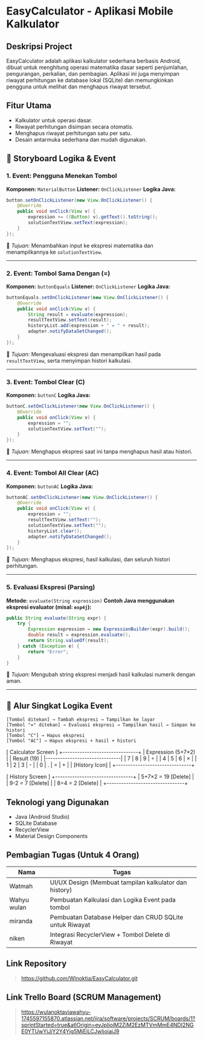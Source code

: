 
# EasyCalculator - Aplikasi Mobile Kalkulator

## Deskripsi Project
EasyCalculator adalah aplikasi kalkulator sederhana berbasis Android, dibuat untuk menghitung operasi matematika dasar seperti penjumlahan, pengurangan, perkalian, dan pembagian.
Aplikasi ini juga menyimpan riwayat perhitungan ke database lokal (SQLite) dan memungkinkan pengguna untuk melihat dan menghapus riwayat tersebut.

## Fitur Utama
- Kalkulator untuk operasi dasar.
- Riwayat perhitungan disimpan secara otomatis.
- Menghapus riwayat perhitungan satu per satu.
- Desain antarmuka sederhana dan mudah digunakan.


## 📖 Storyboard Logika & Event

### 1. **Event: Pengguna Menekan Tombol**

**Komponen:** `MaterialButton`
**Listener:** `OnClickListener`
**Logika Java:**

```java
button.setOnClickListener(new View.OnClickListener() {
    @Override
    public void onClick(View v) {
        expression += ((Button) v).getText().toString();
        solutionTextView.setText(expression);
    }
});
```

📌 *Tujuan:* Menambahkan input ke ekspresi matematika dan menampilkannya ke `solutionTextView`.

---

### 2. **Event: Tombol Sama Dengan (=)**

**Komponen:** `buttonEquals`
**Listener:** `OnClickListener`
**Logika Java:**

```java
buttonEquals.setOnClickListener(new View.OnClickListener() {
    @Override
    public void onClick(View v) {
        String result = evaluate(expression);
        resultTextView.setText(result);
        historyList.add(expression + " = " + result);
        adapter.notifyDataSetChanged();
    }
});
```

📌 *Tujuan:* Mengevaluasi ekspresi dan menampilkan hasil pada `resultTextView`, serta menyimpan histori kalkulasi.

---

### 3. **Event: Tombol Clear (C)**

**Komponen:** `buttonC`
**Logika Java:**

```java
buttonC.setOnClickListener(new View.OnClickListener() {
    @Override
    public void onClick(View v) {
        expression = "";
        solutionTextView.setText("");
    }
});
```

📌 *Tujuan:* Menghapus ekspresi saat ini tanpa menghapus hasil atau histori.

---

### 4. **Event: Tombol All Clear (AC)**

**Komponen:** `buttonAC`
**Logika Java:**

```java
buttonAC.setOnClickListener(new View.OnClickListener() {
    @Override
    public void onClick(View v) {
        expression = "";
        resultTextView.setText("");
        solutionTextView.setText("");
        historyList.clear();
        adapter.notifyDataSetChanged();
    }
});
```

📌 *Tujuan:* Menghapus ekspresi, hasil kalkulasi, dan seluruh histori perhitungan.

---

### 5. **Evaluasi Ekspresi (Parsing)**

**Metode:** `evaluate(String expression)`
**Contoh Java menggunakan ekspresi evaluator (misal: `exp4j`):**

```java
public String evaluate(String expr) {
    try {
        Expression expression = new ExpressionBuilder(expr).build();
        double result = expression.evaluate();
        return String.valueOf(result);
    } catch (Exception e) {
        return "Error";
    }
}
```

📌 *Tujuan:* Mengubah string ekspresi menjadi hasil kalkulasi numerik dengan aman.

---

## 🔄 Alur Singkat Logika Event

```
[Tombol ditekan] → Tambah ekspresi → Tampilkan ke layar
[Tombol "=" ditekan] → Evaluasi ekspresi → Tampilkan hasil → Simpan ke histori
[Tombol "C"] → Hapus ekspresi
[Tombol "AC"] → Hapus ekspresi + hasil + histori
```


[ Calculator Screen ]
+-------------------------------+
|    Expression (5+7×2)          |
|    Result (19)                 |
|-------------------------------|
| 7 | 8 | 9 | ÷                 |
| 4 | 5 | 6 | ×                 |
| 1 | 2 | 3 | -                 |
| 0 | . | = | +                 |
|        [History Icon]         |
+-------------------------------+

[ History Screen ]
+--------------------------------+
| 5+7×2 = 19         [Delete]    |
| 9-2 = 7            [Delete]    |
| 8÷4 = 2            [Delete]    |
+--------------------------------+

## Teknologi yang Digunakan
- Java (Android Studio)
- SQLite Database
- RecyclerView
- Material Design Components

## Pembagian Tugas (Untuk 4 Orang)

| Nama | Tugas |
|------|-------|
| Watmah | UI/UX Design (Membuat tampilan kalkulator dan history) |
| Wahyu wulan | Pembuatan Kalkulasi dan Logika Event pada tombol |
| miranda | Pembuatan Database Helper dan CRUD SQLite untuk Riwayat |
| niken | Integrasi RecyclerView + Tombol Delete di Riwayat |

## Link Repository
> https://github.com/Wlnoktia/EasyCalculator.git

## Link Trello Board (SCRUM Management)
> https://wulanoktaviawahyu-1745597155870.atlassian.net/jira/software/projects/SCRUM/boards/1?sprintStarted=true&atlOrigin=eyJpIjoiM2ZiM2EzMTVmMmE4NDI2NGE0YTUwYjJjY2Y4Yjg5MjEiLCJwIjoiaiJ9
